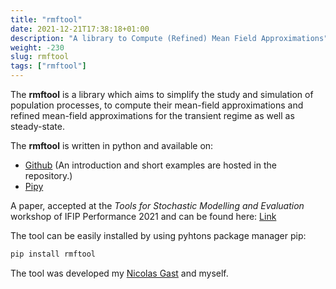 ```yaml
---
title: "rmftool"
date: 2021-12-21T17:38:18+01:00
description: "A library to Compute (Refined) Mean Field Approximations"
weight: -230
slug: rmftool
tags: ["rmftool"]
---
```


The **rmftool** is a library which aims to simplify the study and simulation of population processes, to compute their mean-field approximations and refined mean-field approximations for the transient regime as well as steady-state.

The **rmftool** is written in python and available on: 
* [Github] (An introduction and short examples are hosted in the repository.)
* [Pipy]

A paper, accepted at the _Tools for Stochastic Modelling and Evaluation_ workshop of IFIP Performance 2021 and can be found here: [Link][1]


The tool can be easily installed by using pyhtons package manager pip:
```python
pip install rmftool
```

The tool was developed my [Nicolas Gast] and myself. 


[Nicolas Gast]: http://polaris.imag.fr/nicolas.gast/index.html
[Github]: https://github.com/ngast/rmf_tool
[Pipy]: https://pypi.org/project/rmftool/
[1]: https://hal.inria.fr/hal-03485044/document
